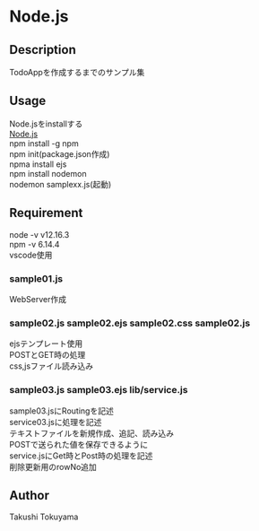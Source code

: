 # Node.js

## Description
TodoAppを作成するまでのサンプル集

## Usage
Node.jsをinstallする  
[Node.js](https://nodejs.org/ja/)  
npm install -g npm  
npm init(package.json作成)  
npma install ejs  
npm install nodemon  
nodemon samplexx.js(起動)  

## Requirement
node -v v12.16.3  
npm -v 6.14.4  
vscode使用  

### sample01.js 
WebServer作成  

### sample02.js sample02.ejs sample02.css sample02.js
ejsテンプレート使用  
POSTとGET時の処理  
css,jsファイル読み込み  

### sample03.js  sample03.ejs lib/service.js
sample03.jsにRoutingを記述  
service03.jsに処理を記述  
テキストファイルを新規作成、追記、読み込み  
POSTで送られた値を保存できるように  
service.jsにGet時とPost時の処理を記述  
削除更新用のrowNo追加  

## Author
Takushi Tokuyama